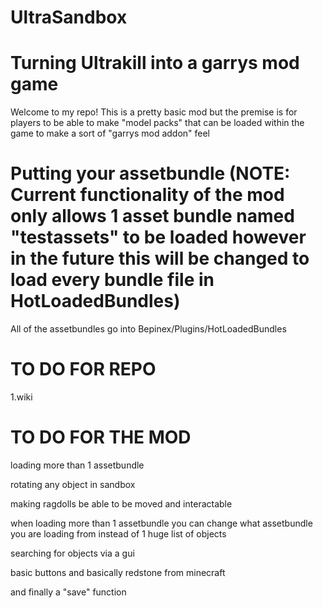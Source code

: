 # UltraSandbox

# Turning Ultrakill into a garrys mod game


Welcome to my repo! This is a pretty basic mod but the premise is for players to be able to make "model packs" that can be loaded within the game to make a sort of "garrys mod addon" feel 

# Putting your assetbundle (NOTE: Current functionality of the mod only allows 1 asset bundle named "testassets" to be loaded however in the future this will be changed to load every bundle file in HotLoadedBundles)

All of the assetbundles go into Bepinex/Plugins/HotLoadedBundles 


# TO DO FOR REPO

1.wiki

# TO DO FOR THE MOD

loading more than 1 assetbundle

rotating any object in sandbox

making ragdolls be able to be moved and interactable 

when loading more than 1 assetbundle you can change what assetbundle you are loading from instead of 1 huge list of objects 

searching for objects via a gui

basic buttons and basically redstone from minecraft

and finally a "save" function
